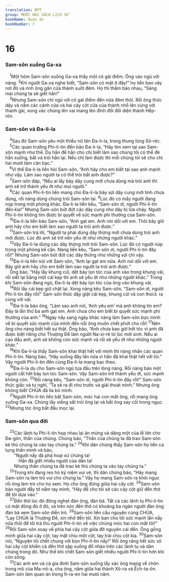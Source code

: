 ```yaml
---
translation: BPT
group: MƯƠI HAI SÁCH LỊCH SỬ
bookName: Quan án 
bookNumber: 7
---
```


<div class="title"><h1>16</h1><h3>Sam-sôn xuống Ga-xa</h3></div>
<span class="verse cac_16_1"> <sup>1</sup>Một hôm Sam-sôn xuống Ga-xa thấy một cô gái điếm. Ông vào ngủ với nàng.</span>
<span class="verse cac_16_2"><sup>2</sup>Khi người Ga-xa nghe biết, “Sam-sôn có mặt ở đây!” họ liền bao vây nơi đó và rình ông gần cửa thành suốt đêm. Họ thì thầm bảo nhau, “Sáng mai chúng ta sẽ giết hắn!”<br/></span>
<span class="verse cac_16_3"> <sup>3</sup>Nhưng Sam-sôn chỉ ngủ với cô gái điếm đến nửa đêm thôi. Rồi ông thức dậy và nắm các cánh cửa và hai cây cột cửa của thành nhổ lên cùng với thanh gài, xong vác chúng lên vai mang lên đỉnh đồi đối diện thành Hếp-rôn.<br/></span>
<div class="title"><h3>Sam-sôn và Đa-li-la</h3></div>
<span class="verse cac_16_4"> <sup>4</sup>Sau đó Sam-sôn yêu một thiếu nữ tên Đa-li-la, trong thung lũng Sô-réc.<br/></span>
<span class="verse cac_16_5"> <sup>5</sup>Các quan trưởng Phi-li-tin đến bảo Đa-li-la, “Hãy tìm xem tại sao Sam-sôn mạnh như thế. Dụ hắn để hắn cho chị biết làm sao chúng tôi có thể đè hắn xuống, bắt và trói hắn lại. Nếu chị làm được thì mỗi chúng tôi sẽ cho chị hai mươi tám cân bạc.”<br/></span>
<span class="verse cac_16_6"> <sup>6</sup>Vì thế Đa-li-la liền hỏi Sam-sôn, “Anh hãy cho em biết tại sao anh mạnh như vậy. Làm sao người ta có thể trói bắt anh được?”<br/></span>
<span class="verse cac_16_7"> <sup>7</sup>Sam-sôn đáp, “Nếu ai lấy bảy dây cung mới chưa dùng mà trói anh thì anh sẽ trở thành yếu ớt như mọi người.”<br/></span>
<span class="verse cac_16_8"> <sup>8</sup>Các quan Phi-li-tin liền mang cho Đa-li-la bảy sợi dây cung mới tinh chưa dùng, rồi nàng dùng chúng trói Sam-sôn lại.</span>
<span class="verse cac_16_9"><sup>9</sup>Lúc đó có mấy người đang núp trong một phòng khác. Đa-li-la liền kêu, “Sam-sôn ơi, người Phi-li-tin đến kìa!” Nhưng Sam-sôn bứt đứt các dây cung như dây bị lửa cháy. Người Phi-li-tin không tìm được bí quyết về sức mạnh phi thường của Sam-sôn.<br/></span>
<span class="verse cac_16_10"> <sup>10</sup>Đa-li-la liền bảo Sam-sôn, “Anh gạt em. Anh nói dối với em. Thôi bây giờ anh hãy cho em biết làm sao người ta trói anh được.”<br/></span>
<span class="verse cac_16_11"> <sup>11</sup>Sam-sôn trả lời, “Người ta phải dùng dây thừng mới chưa dùng trói anh mới được. Lúc đó anh sẽ trở nên yếu ớt như những người khác.”<br/></span>
<span class="verse cac_16_12"> <sup>12</sup>Vậy Đa-li-la dùng các dây thừng mới trói Sam-sôn. Lúc đó có người núp trong một phòng kế cận. Nàng liền kêu, “Sam-sôn ơi, người Phi-li-tin đây rồi!” Nhưng Sam-sôn bứt đứt các dây thừng như những sợi chỉ vậy.<br/></span>
<span class="verse cac_16_13"> <sup>13</sup>Đa-li-la liền nói với Sam-sôn, “Anh lại gạt em nữa. Anh nói dối với em. Bây giờ anh hãy cho em biết làm sao người ta trói anh được.”<br/> Ông bảo, “Hãy lấy khung cửi, dệt bảy lọn tóc của anh vào trong khung vải, rồi siết lại bằng một cái kẹp thì anh sẽ yếu ớt như những người khác.” Trong khi Sam-sôn đang ngủ, Đa-li-la dệt bảy lọn tóc của ông vào khung vải.<br/></span>
<span class="verse cac_16_14"> <sup>14</sup>Rồi lấy cái kẹp giữ chặt lại. Xong nàng kêu Sam-sôn, “Sam-sôn ơi, người Phi-li-tin đây rồi!” Sam-sôn thức dậy giật cái kẹp, khung cửi và con thoi<a data-toggle="tooltip" data-placement="bottom" title="Dụng cụ để kéo chỉ dệt vải trên khung cửi.">⚓</a> ra cùng với vải.<br/></span>
<span class="verse cac_16_15"> <sup>15</sup>Đa-li-la bảo ông, “Làm sao anh nói, ‘Anh yêu em’ mà anh không tin em? Đây là lần thứ ba anh gạt em. Anh chưa cho em biết bí quyết sức mạnh phi thường của anh.”</span>
<span class="verse cac_16_16"><sup>16</sup>Ngày nầy sang ngày khác nàng làm Sam-sôn bực mình về bí quyết sức mạnh của mình đến nỗi ông muốn chết phứt cho rồi!</span>
<span class="verse cac_16_17"><sup>17</sup>Nên ông cho nàng biết hết sự thật. Ông bảo, “Anh chưa bao giờ hớt tóc vì anh đã được biệt riêng cho Thượng Đế làm người Na-xi-rê từ lúc mới sinh. Nếu ai cạo đầu anh, anh sẽ không còn sức mạnh và rồi sẽ yếu ớt như những ngươi khác.”<br/></span>
<span class="verse cac_16_18"> <sup>18</sup>Khi Đa-li-la thấy Sam-sôn khai thật hết với mình thì nàng nhắn các quan Phi-li-tin. Nàng bảo, “Hãy xuống đây lần nữa vì hắn đã khai thật hết với tôi.” Vậy người Phi-li-tin đến cùng Đa-li-la mang bạc theo.<br/></span>
<span class="verse cac_16_19"> <sup>19</sup>Đa-li-la dụ cho Sam-sôn ngủ tựa đầu trên lòng nàng. Rồi nàng bảo một người cắt hết bảy lọn tóc Sam-sôn. Vậy Sam-sôn trở thành yếu ớt, sức mạnh không còn.</span>
<span class="verse cac_16_20"><sup>20</sup>Rồi nàng kêu, “Sam-sôn ơi, người Phi-li-tin đây rồi!” Sam-sôn thức giấc và tự nghĩ, “Ta sẽ ra đi như trước và giải thoát mình.” Nhưng ông không biết CHÚA đã lìa bỏ mình.<br/></span>
<span class="verse cac_16_21"> <sup>21</sup>Người Phi-li-tin liền bắt Sam-sôn, móc hai con mắt ông, rồi mang ông xuống Ga-xa. Chúng lấy xiềng sắt trói ông lại và bắt ông xay cối trong ngục.</span>
<span class="verse cac_16_22"><sup>22</sup>Nhưng tóc ông bắt đầu mọc lại.<br/></span>
<div class="title"><h3>Sam-sôn qua đời</h3></div>
<span class="verse cac_16_23"> <sup>23</sup>Các lãnh tụ Phi-li-tin họp nhau lại ăn mừng và dâng một của lễ lớn cho Đa-gôn, thần của chúng. Chúng bảo, “Thần của chúng ta đã trao Sam-sôn kẻ thù chúng ta vào tay chúng ta.”</span>
<span class="verse cac_16_24"><sup>24</sup>Khi dân chúng thấy Sam-sôn họ liền ca tụng thần mình và bảo,<br/>  “Người nầy đã phá hoại xứ chúng ta!<br/>   Hắn đã giết nhiều người của dân ta!<br/>  Nhưng thần chúng ta đã trao kẻ thù chúng ta vào tay chúng ta.”<br/></span>
<span class="verse cac_16_25"> <sup>25</sup>Trong khi đang reo hò kỷ niệm vui vẻ, thì dân chúng bảo, “Hãy mang Sam-sôn ra làm trò vui cho chúng ta.” Vậy họ mang Sam-sôn ra khỏi ngục rồi ông làm trò cho họ xem. Họ cho ông đứng giữa hai cây cột.</span>
<span class="verse cac_16_26"><sup>26</sup>Sam-sôn bảo người đầy tớ nắm tay mình, “Hãy để cho tôi sờ các cây cột giữ đền thờ để tôi dựa vào.”<br/></span>
<span class="verse cac_16_27"> <sup>27</sup>Đền thờ lúc đó đông nghẹt đàn ông, đàn bà. Tất cả các lãnh tụ Phi-li-tin có mặt đông đủ ở đó, và trên nóc đền thờ có khoảng ba ngàn người đàn ông đàn bà xem Sam-sôn diễn trò.</span>
<span class="verse cac_16_28"><sup>28</sup>Sam-sôn liền cầu nguyện cùng CHÚA, “Lạy CHÚA là Thượng Đế, xin nhớ đến tôi. Xin ban cho tôi sức mạnh lần nầy nữa thôi để tôi trả thù người Phi-li-tin về việc chúng móc hai con mắt tôi!”</span>
<span class="verse cac_16_29"><sup>29</sup>Rồi Sam-sôn xoay về phía hai cây cột giữa đỡ nguyên cái đền. Ông gồng mình giữa hai cây cột, tay mặt chịu một cột, tay trái chịu cột kia.</span>
<span class="verse cac_16_30"><sup>30</sup>Sam-sôn nói, “Nguyện tôi chết chung với bọn Phi-li-tin nầy!” Rồi ông ráng hết sức xô hai cây cột khiến cả đền thờ sập xuống đổ nhào trên các lãnh tụ và dân chúng trong đó. Như thế khi chết Sam-sôn giết nhiều người Phi-li-tin hơn khi còn sống.<br/></span>
<span class="verse cac_16_31"> <sup>31</sup>Các anh em và cả gia đình Sam-sôn xuống lấy xác ông mang về chôn trong mộ của Ma-nô-a, cha ông, nằm giữa hai thành Xô-ra và Ếch-ta-ôn. Sam-sôn làm quan án trong Ít-ra-en hai mươi năm.<br/></span>
